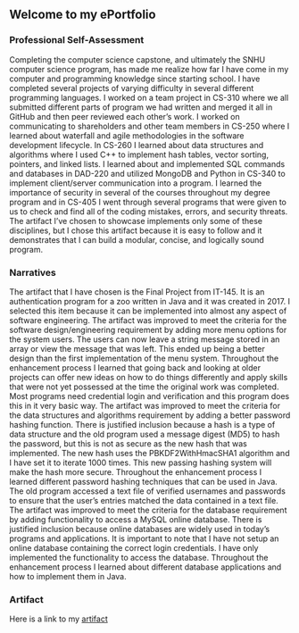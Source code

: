 ## Welcome to my ePortfolio

### Professional Self-Assessment
Completing the computer science capstone, and ultimately the SNHU computer science program, has made me realize how far I have come in my computer and programming knowledge since starting school. I have completed several projects of varying difficulty in several different programming languages. I worked on a team project in CS-310 where we all submitted different parts of program we had written and merged it all in GitHub and then peer reviewed each other’s work. I worked on communicating to shareholders and other team members in CS-250 where I learned about waterfall and agile methodologies in the software development lifecycle. In CS-260 I learned about data structures and algorithms where I used C++ to implement hash tables, vector sorting, pointers, and linked lists. I learned about and implemented SQL commands and databases in DAD-220 and utilized MongoDB and Python in CS-340 to implement client/server communication into a program. I learned the importance of security in several of the courses throughout my degree program and in CS-405 I went through several programs that were given to us to check and find all of the coding mistakes, errors, and security threats. The artifact I’ve chosen to showcase implements only some of these disciplines, but I chose this artifact because it is easy to follow and it demonstrates that I can build a modular, concise, and logically sound program.

### Narratives

The artifact that I have chosen is the Final Project from IT-145. It is an authentication program for a zoo written in Java and it was created in 2017. I selected this item because it can be implemented into almost any aspect of software engineering. The artifact was improved to meet the criteria for the software design/engineering requirement by adding more menu options for the system users. The users can now leave a string message stored in an array or view the message that was left. This ended up being a better design than the first implementation of the menu system. Throughout the enhancement process I learned that going back and looking at older projects can offer new ideas on how to do things differently and apply skills that were not yet possessed at the time the original work was completed. Most programs need credential login and verification and this program does this in it very basic way. The artifact was improved to meet the criteria for the data structures and algorithms requirement by adding a better password hashing function. There is justified inclusion because a hash is a type of data structure and the old program used a message digest (MD5) to hash the password, but this is not as secure as the new hash that was implemented. The new hash uses the PBKDF2WithHmacSHA1 algorithm and I have set it to iterate 1000 times. This new passing hashing system will make the hash more secure. Throughout the enhancement process I learned different password hashing techniques that can be used in Java. The old program accessed a text file of verified usernames and passwords to ensure that the user’s entries matched the data contained in a text file. The artifact was improved to meet the criteria for the database requirement by adding functionality to access a MySQL online database. There is justified inclusion because online databases are widely used in today’s programs and applications. It is important to note that I have not setup an online database containing the correct login credentials. I have only implemented the functionality to access the database. Throughout the enhancement process I learned about different database applications and how to implement them in Java.

### Artifact

Here is a link to my [artifact](https://github.com/mullesch20/mullesch20.github.io.git)
